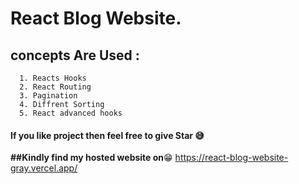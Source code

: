 # React Blog Website.

## concepts Are Used :

      1. Reacts Hooks
      2. React Routing
      3. Pagination
      4. Diffrent Sorting
      5. React advanced hooks

#### If you like project then feel free to give Star 😅

**##Kindly find my hosted website on**😁
https://react-blog-website-gray.vercel.app/

